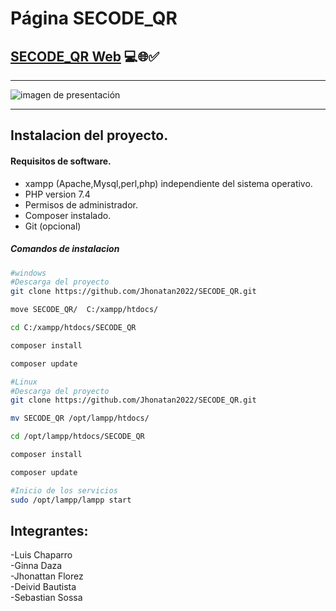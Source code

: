 # Página SECODE_QR

## [SECODE_QR Web](https://jhonatan2022.github.io/SECODE_QR/secode/views/) 💻🌐✅

---

![imagen de presentación](https://user-images.githubusercontent.com/101368711/168451328-ad0ef3c8-383c-421e-9700-1bab58299581.png)

---
## Instalacion del proyecto.

#### Requisitos de software.
* xampp (Apache,Mysql,perl,php) independiente del sistema operativo.
* PHP version 7.4
* Permisos de administrador.
* Composer instalado. 
* Git (opcional)

##### Comandos de instalacion 

```sh
#windows
#Descarga del proyecto
git clone https://github.com/Jhonatan2022/SECODE_QR.git 

move SECODE_QR/  C:/xampp/htdocs/

cd C:/xampp/htdocs/SECODE_QR

composer install

composer update
```

```sh
#Linux
#Descarga del proyecto
git clone https://github.com/Jhonatan2022/SECODE_QR.git 

mv SECODE_QR /opt/lampp/htdocs/

cd /opt/lampp/htdocs/SECODE_QR

composer install

composer update
```

```sh
#Inicio de los servicios 
sudo /opt/lampp/lampp start
```



## Integrantes:
-Luis Chaparro <br>
-Ginna Daza <br>
-Jhonattan Florez <br>
-Deivid Bautista <br>
-Sebastian Sossa <br>
